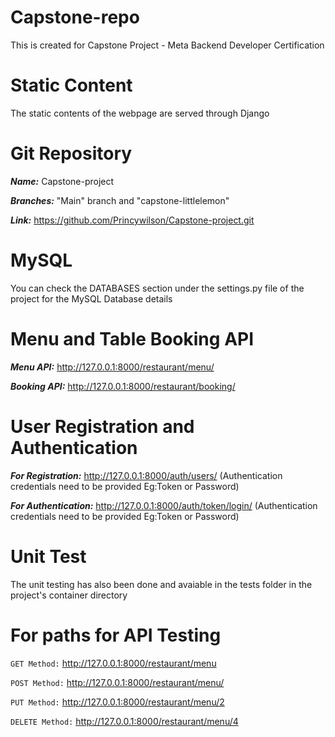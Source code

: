 # Capstone-repo
This is created for Capstone Project - Meta Backend Developer Certification

# Static Content
The static contents of the webpage are served through Django

# Git Repository
***Name:*** Capstone-project

***Branches:*** "Main" branch and "capstone-littlelemon"

***Link:*** https://github.com/Princywilson/Capstone-project.git

# MySQL
You can check the DATABASES section under the settings.py file of the project for the MySQL Database details

# Menu and Table Booking API
***Menu API:*** http://127.0.0.1:8000/restaurant/menu/

***Booking API:*** http://127.0.0.1:8000/restaurant/booking/

# User Registration and Authentication
***For Registration:*** http://127.0.0.1:8000/auth/users/ (Authentication credentials need to be provided Eg:Token or Password)

***For Authentication:*** http://127.0.0.1:8000/auth/token/login/
(Authentication credentials need to be provided Eg:Token or Password)

# Unit Test

The unit testing has also been done and avaiable in the tests folder in the project's container directory

# For paths for API Testing
```GET Method:``` http://127.0.0.1:8000/restaurant/menu

```POST Method:``` http://127.0.0.1:8000/restaurant/menu/

```PUT Method:``` http://127.0.0.1:8000/restaurant/menu/2

```DELETE Method:``` http://127.0.0.1:8000/restaurant/menu/4